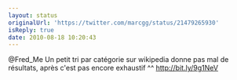 ```yaml
---
layout: status
originalUrl: 'https://twitter.com/marcgg/status/21479265930'
isReply: true
date: 2010-08-18 10:20:43
---
```


@Fred_Me Un petit tri par catégorie sur wikipedia donne pas mal de résultats, après c'est pas encore exhaustif ^^ http://bit.ly/9g1NeV
